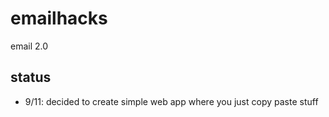 # emailhacks

email 2.0

## status

- 9/11: decided to create simple web app where you just copy paste stuff
